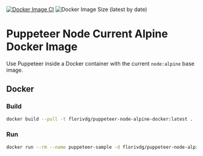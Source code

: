 [![Docker Image CI](https://github.com/florivdg/puppeteer-node-alpine-docker/actions/workflows/docker-image.yml/badge.svg)](https://github.com/florivdg/puppeteer-node-alpine-docker/actions/workflows/docker-image.yml) ![Docker Image Size (latest by date)](https://img.shields.io/docker/image-size/florivdg/puppeteer-node-alpine-docker?label=Docker%20Image%20Size&sort=date)

# Puppeteer Node Current Alpine Docker Image

Use Puppeteer inside a Docker container with the current `node:alpine` base image.

## Docker

### Build

```sh
docker build --pull -t florivdg/puppeteer-node-alpine-docker:latest .
```

### Run

```sh
docker run --rm --name puppeteer-sample -d florivdg/puppeteer-node-alpine-docker
```

